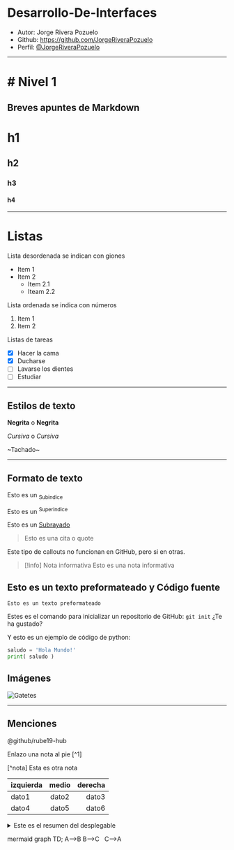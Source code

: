 # Desarrollo-De-Interfaces

- Autor: Jorge Rivera Pozuelo
- Github: https://github.com/JorgeRiveraPozuelo
- Perfil: [@JorgeRiveraPozuelo](https://github.com/JorgeRiveraPozuelo)

---

# # Nivel 1
## Breves apuntes de Markdown
# h1
## h2
### h3
#### h4

---
# Listas

Lista desordenada se indican con giones
- Item 1
- Item 2
  - Item 2.1
  - Iteam 2.2

Lista ordenada se indica con números
1. Item 1
2. Item 2

Listas de tareas
- [X] Hacer la cama
- [x] Ducharse
- [ ] Lavarse los dientes
- [ ] Estudiar

---
## Estilos de texto
**Negrita** o __Negrita__

*Cursiva* o _Cursiva_

~Tachado~ 

---
## Formato de texto
Esto es un <sub>Subindice</sub>

Esto es un <sup>Superindice</sup>

Esto es un <ins>Subrayado</ins>

> Esto es una cita o quote

Este tipo de callouts no funcionan en GitHub, pero si en otras.
> [!info] Nota informativa
> Esto es una nota informativa

## Esto es un texto preformateado y Código fuente

```
Esto es un texto preformateado
```

Estes es el comando para inicializar un repositorio de GitHub: `git init` ¿Te ha gustado?

Y esto es un ejemplo de código de python:

```python
saludo = 'Hola Mundo!'
print( saludo )

```
## Imágenes 

![Gatetes](https://purina.cl/sites/default/files/2025-04/razas-de-gatos.jpg)

---

## Menciones

@github/rube19-hub


Enlazo una nota al pie [^1]

[^nota] Esta es otra nota

|izquierda|medio|derecha|
| :--- | :---: | ---: |
| dato1 | dato2 | dato3 |
| dato4 | dato5 | dato6 |


<details>
  <summary>Este es el resumen del desplegable</summary>
  Un texto es una composición de signos codificados en un sistema de escritura que forma una unidad de sentido. También es una composición de caracteres ...
</details>


mermaid
graph TD;
  A-->B
  B-->C
  C-->A

